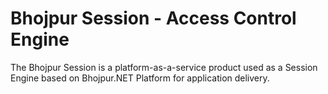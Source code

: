 # Bhojpur Session - Access Control Engine
The Bhojpur Session is a platform-as-a-service product used as a Session Engine based on Bhojpur.NET Platform for application delivery.
